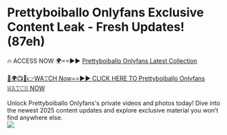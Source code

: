 # Prettyboiballo Onlyfans Exclusive Content Leak - Fresh Updates! (87eh)

🔥 ACCESS NOW 🌍==►► <a href="https://tinyurl.com/kvy9nzfs" rel="nofollow">Prettyboiballo Onlyfans Latest Collection</a>
<br><br>
[🔴🌍📺📱👉WA𝚃CH Now==►► CLICK HERE TO Prettyboiballo Onlyfans 𝚆𝙰𝚃𝙲𝙷 NOW](https://tinyurl.com/kvy9nzfs)
<br><br>
Unlock Prettyboiballo Onlyfans's private videos and photos today! Dive into the newest 2025 content updates and explore exclusive material you won’t find anywhere else.
<br>
<a href="https://tinyurl.com/kvy9nzfs" rel="nofollow" data-target="animated-image.originalLink"><img src="https://camo.githubusercontent.com/8a4f000d20f83aca3bf7ec5f350d767afa0574a8a352519fd8cfa583a6f93a33/68747470733a2f2f692e696d6775722e636f6d2f644a486b345a712e676966" data-canonical-src="https://i.imgur.com/dJHk4Zq.gif" style="max-width: 100%; display: inline-block;" data-target="animated-image.originalImage"></a>
<br>

